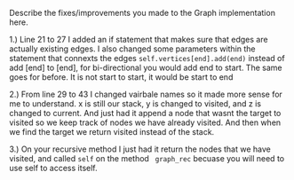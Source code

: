 Describe the fixes/improvements you made to the Graph implementation here.

1.) Line 21 to 27 I added an if statement that makes sure that edges are actually existing edges. I also changed some parameters within the statement that
connexts the edges ```self.vertices[end].add(end)``` instead of add [end] to [end], for bi-directional you would add end to start. The same goes for before. It is not start to start, it would be start to end

 2.) From line 29 to 43 I changed vairbale names so it made more sense for me to understand. x is still our stack, y is changed to visited, and z is changed to current. And just had it append a node that wasnt the target to visited so we keep track of nodes we have already visited. And then when we find the target we return visited instead of the stack.

 3.) On your recursive method I just had it return the nodes that we have visited, and called ```self``` on the method   ``` graph_rec``` becuase you will need to use self to access itself.
